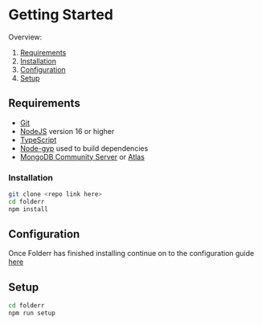 # Getting Started

Overview:

1. [Requirements](#requirements)
2. [Installation](#installation)
3. [Configuration](#configuration)
4. [Setup](#setup)

## Requirements

- [Git](https://git-scm.com/downloads)
- [NodeJS](https://nodejs.org) version 16 or higher
- [TypeScript](https://www.typescriptlang.org/index.html#download-links)
- [Node-gyp](https://github.com/nodejs/node-gyp) used to build dependencies
- [MongoDB Community Server](https://docs.mongodb.com/manual/administration/install-community/) or [Atlas](https://www.mongodb.com/cloud/atlas)

### Installation

```sh
git clone <repo link here>
cd folderr
npm install
```

## Configuration

Once Folderr has finished installing continue on to the configuration guide [here](./Config.md)

## Setup

```sh
cd folderr
npm run setup
```